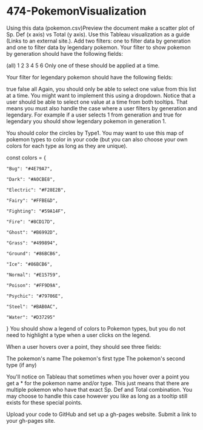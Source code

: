 # 474-PokemonVisualization

Using this data (pokemon.csv)Preview the document make a scatter plot of Sp. Def (x axis) vs Total (y axis). Use this Tableau visualization as a guide (Links to an external site.). Add two filters: one to filter data by generation and one to filter data by legendary pokemon. Your filter to show pokemon by generation should have the following fields:

(all)
1
2
3
4
5
6
Only one of these should be applied at a time.

 

Your filter for legendary pokemon should have the following fields: 

true
false
all
Again, you should only be able to select one value from this list at a time. You might want to implement this using a dropdown. Notice that a user should be able to select one value at a time from both tooltips. That means you must also handle the case where a user filters by generation and legendary. For example if a user selects 1 from generation and true for legendary you should show legendary pokemon in generation 1.

 

You should color the circles by Type1. You may want to use this map of pokemon types to color in your code (but you can also choose your own colors for each type as long as they are unique).

const colors = {

    "Bug": "#4E79A7",

    "Dark": "#A0CBE8",

    "Electric": "#F28E2B",

    "Fairy": "#FFBE&D",

    "Fighting": "#59A14F",

    "Fire": "#8CD17D",

    "Ghost": "#B6992D",

    "Grass": "#499894",

    "Ground": "#86BCB6",

    "Ice": "#86BCB6",

    "Normal": "#E15759",

    "Poison": "#FF9D9A",

    "Psychic": "#79706E",

    "Steel": "#BAB0AC",

    "Water": "#D37295"

}
You should show a legend of colors to Pokemon types, but you do not need to highlight a type when a user clicks on the legend.

 

When a user hovers over a point, they should see three fields:

The pokemon's name
The pokemon's first type
The pokemon's second type (if any)
 

You'll notice on Tableau that sometimes when you hover over a point you get a * for the pokemon name and/or type. This just means that there are multiple pokemon who have that exact Sp. Def and Total combination. You may choose to handle this case however you like as long as a tooltip still exists for these special points.

Upload your code to GitHub and set up a gh-pages website. Submit a link to your gh-pages site. 
